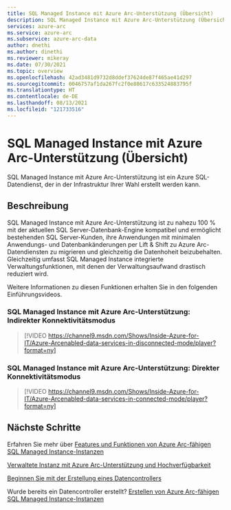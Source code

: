 ```yaml
---
title: SQL Managed Instance mit Azure Arc-Unterstützung (Übersicht)
description: SQL Managed Instance mit Azure Arc-Unterstützung (Übersicht)
services: azure-arc
ms.service: azure-arc
ms.subservice: azure-arc-data
author: dnethi
ms.author: dinethi
ms.reviewer: mikeray
ms.date: 07/30/2021
ms.topic: overview
ms.openlocfilehash: 42ad3481d9732d8ddef37624de87f465ae41d297
ms.sourcegitcommit: 0046757af1da267fc2f0e88617c633524883795f
ms.translationtype: HT
ms.contentlocale: de-DE
ms.lasthandoff: 08/13/2021
ms.locfileid: "121733516"
---
```

# <a name="azure-arc-enabled-sql-managed-instance-overview"></a>SQL Managed Instance mit Azure Arc-Unterstützung (Übersicht)

SQL Managed Instance mit Azure Arc-Unterstützung ist ein Azure SQL-Datendienst, der in der Infrastruktur Ihrer Wahl erstellt werden kann. 


## <a name="description"></a>Beschreibung

SQL Managed Instance mit Azure Arc-Unterstützung ist zu nahezu 100 % mit der aktuellen SQL Server-Datenbank-Engine kompatibel und ermöglicht bestehenden SQL Server-Kunden, ihre Anwendungen mit minimalen Anwendungs- und Datenbankänderungen per Lift & Shift zu Azure Arc-Datendiensten zu migrieren und gleichzeitig die Datenhoheit beizubehalten. Gleichzeitig umfasst SQL Managed Instance integrierte Verwaltungsfunktionen, mit denen der Verwaltungsaufwand drastisch reduziert wird. 

Weitere Informationen zu diesen Funktionen erhalten Sie in den folgenden Einführungsvideos.

### <a name="azure-arc-enabled-sql-managed-instance---indirect-connected-mode"></a>SQL Managed Instance mit Azure Arc-Unterstützung: Indirekter Konnektivitätsmodus

> [!VIDEO https://channel9.msdn.com/Shows/Inside-Azure-for-IT/Azure-Arcenabled-data-services-in-disconnected-mode/player?format=ny]

### <a name="azure-arc-enabled-sql-managed-instance---direct-connected-mode"></a>SQL Managed Instance mit Azure Arc-Unterstützung: Direkter Konnektivitätsmodus

> [!VIDEO https://channel9.msdn.com/Shows/Inside-Azure-for-IT/Azure-Arcenabled-data-services-in-connected-mode/player?format=ny]

## <a name="next-steps"></a>Nächste Schritte

Erfahren Sie mehr über [Features und Funktionen von Azure Arc-fähigen SQL Managed Instance-Instanzen](managed-instance-features.md)

[Verwaltete Instanz mit Azure Arc-Unterstützung und Hochverfügbarkeit](managed-instance-high-availability.md)

[Beginnen Sie mit der Erstellung eines Datencontrollers](create-data-controller.md)

Wurde bereits ein Datencontroller erstellt? [Erstellen von Azure Arc-fähigen SQL Managed Instance-Instanzen](create-sql-managed-instance.md)
